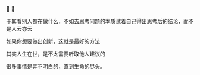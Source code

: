 👋 👋

于其看别人都在做什么，不如去思考问题的本质试着自己得出思考后的结论，而不是人云亦云

如果你想要做出创新，这就是最好的方法

其实人生在世，是不太需要听取他人建议的

很多事情是弄不明白的，直到生命的尽头。
